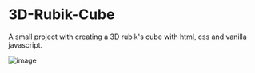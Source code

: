# 3D-Rubik-Cube

A small project with creating a 3D rubik's cube with html, css and vanilla javascript.


![image](https://github.com/0trava/3D-Rubik-Cube/assets/102797527/79c7633b-fa0a-4e1a-a197-ad770c1eb2b2)
